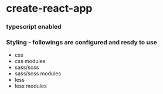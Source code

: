 <h1>create-react-app</h1>

<h3>typescript enabled</h3>

<h3>Styling - followings are configured and resdy to use</h3>
<ul>
    <li>css</li>
    <li>css modules</li>
    <li>sass/scss</li>
    <li>sass/scss modules</li>
    <li>less</li>
    <li>less modules</li>
</ul>
